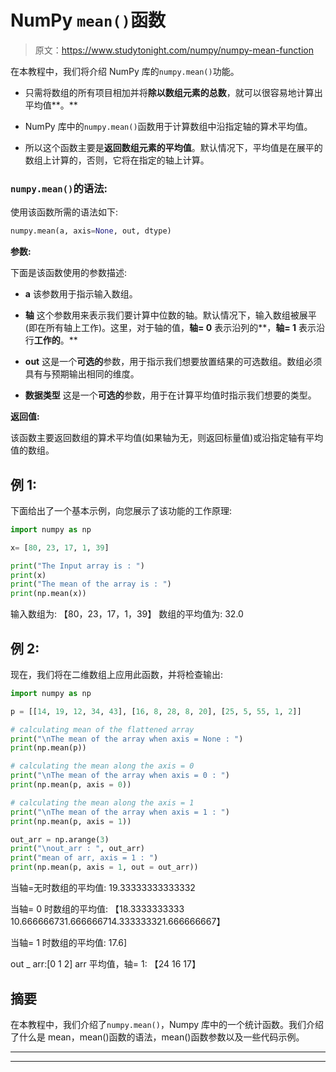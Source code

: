 # NumPy `mean()`函数

> 原文：<https://www.studytonight.com/numpy/numpy-mean-function>

在本教程中，我们将介绍 NumPy 库的`numpy.mean()`功能。

*   只需将数组的所有项目相加并将**除以数组元素的总数**，就可以很容易地计算出平均值**。**

*   NumPy 库中的`numpy.mean()`函数用于计算数组中沿指定轴的算术平均值。

*   所以这个函数主要是**返回数组元素的平均值**。默认情况下，平均值是在展平的数组上计算的，否则，它将在指定的轴上计算。

### `numpy.mean()`的语法:

使用该函数所需的语法如下:

```py
numpy.mean(a, axis=None, out, dtype) 
```

**参数:**

下面是该函数使用的参数描述:

*   **a**
    该参数用于指示输入数组。

*   **轴**
    这个参数用来表示我们要计算中位数的轴。默认情况下，输入数组被展平(即在所有轴上工作)。这里，对于轴的值，**轴= 0** 表示沿列的**，**轴= 1** 表示沿行**工作的**。**

*   **out**
    这是一个**可选的**参数，用于指示我们想要放置结果的可选数组。数组必须具有与预期输出相同的维度。

*   **数据类型**
    这是一个**可选的**参数，用于在计算平均值时指示我们想要的类型。

**返回值:**

该函数主要返回数组的算术平均值(如果轴为无，则返回标量值)或沿指定轴有平均值的数组。

## 例 1:

下面给出了一个基本示例，向您展示了该功能的工作原理:

```py
import numpy as np 

x= [80, 23, 17, 1, 39] 

print("The Input array is : ")
print(x) 
print("The mean of the array is : ")
print(np.mean(x)) 
```

输入数组为:
【80，23，17，1，39】
数组的平均值为:
32.0

## 例 2:

现在，我们将在二维数组上应用此函数，并将检查输出:

```py
import numpy as np 

p = [[14, 19, 12, 34, 43], [16, 8, 28, 8, 20], [25, 5, 55, 1, 2]] 

# calculating mean of the flattened array 
print("\nThe mean of the array when axis = None : ")
print(np.mean(p)) 

# calculating the mean along the axis = 0 
print("\nThe mean of the array when axis = 0 : ")
print(np.mean(p, axis = 0)) 

# calculating the mean along the axis = 1 
print("\nThe mean of the array when axis = 1 : ")
print(np.mean(p, axis = 1)) 

out_arr = np.arange(3) 
print("\nout_arr : ", out_arr) 
print("mean of arr, axis = 1 : ")
print(np.mean(p, axis = 1, out = out_arr)) 
```

当轴=无时数组的平均值:
19.33333333333332

当轴= 0 时数组的平均值:
【18.3333333333 10.666666731.666666714.333333321.666666667】

当轴= 1 时数组的平均值:
17.6]

out _ arr:[0 1 2]
arr 平均值，轴= 1:
【24 16 17】

## 摘要

在本教程中，我们介绍了`numpy.mean()`，Numpy 库中的一个统计函数。我们介绍了什么是 mean，mean()函数的语法，mean()函数参数以及一些代码示例。

* * *

* * *